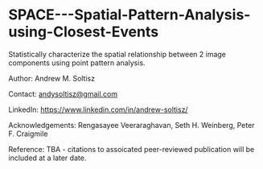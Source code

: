 # SPACE---Spatial-Pattern-Analysis-using-Closest-Events
Statistically characterize the spatial relationship between 2 image components using point pattern analysis.



Author: Andrew M. Soltisz

Contact: andysoltisz@gmail.com

LinkedIn: https://www.linkedin.com/in/andrew-soltisz/

Acknowledgements: Rengasayee Veeraraghavan, Seth H. Weinberg, Peter F. Craigmile

Reference: TBA - citations to assoicated peer-reviewed publication will be included at a later date.

